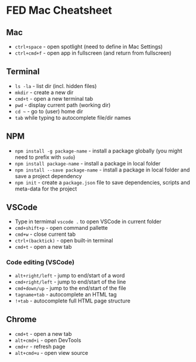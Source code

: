 # FED Mac Cheatsheet

## Mac
- `ctrl+space` - open spotlight (need to define in Mac Settings)
- `ctrl+cmd+f` - open app in fullscreen (and return from fullscreen)

## Terminal
- `ls -la` - list dir (incl. hidden files)
- `mkdir` - create a new dir
- `cmd+t` - open a new terminal tab
- `pwd` - display current path (working dir)
- `cd ~` - go to (user) home dir
- `tab` while typing to autocomplete file/dir names

## NPM
- `npm install -g package-name` - install a package globally (you might need to prefix with `sudo`)
- `npm install package-name` - install a package in local folder
- `npm install --save package-name` - install a package in local folder and save a project dependency
- `npm init` - create a `package.json` file to save dependencies, scripts and meta-data for the project

## VSCode
- Type in termimal `vscode .` to open VSCode in current folder
- `cmd+shift+p` - open command pallette
- `cmd+w` - close current tab
- `ctrl+(backtick)` - open built-in terminal
- `cmd+t` - open a new tab

### Code editing (VSCode)
- `alt+right/left` - jump to end/start of a word
- `cmd+right/left` - jump to end/start of the line
- `cmd+down/up` - jump to the end/start of the file
- `tagname+tab` - autocomplete an HTML tag
- `!+tab` - autocomplete full HTML page structure

## Chrome
- `cmd+t` - open a new tab
- `alt+cmd+i` - open DevTools
- `cmd+r` - refresh page
- `alt+cmd+u` - open view source
